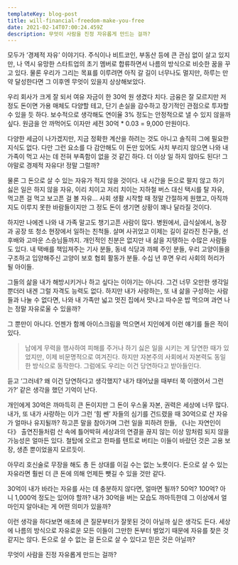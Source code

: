```yaml
---
templateKey: blog-post
title: will-financial-freedom-make-you-free
date: 2021-02-14T07:00:24.459Z
description: 무엇이 사람을 진정 자유롭게 만드는 걸까?
---
```

모두가 ‘경제적 자유’ 이야기다. 주식이나 비트코인, 부동산 등에 큰 관심 없이 살고 있지만, 나 역시 유망한 스타트업의 초기 멤버로 합류하면서 나름의 방식으로 비슷한 꿈을 꾸고 있다. 물론 우리가 그리는 목표를 이루려면 아직 갈 길이 너무나도 멀지만, 하루는 만약 달성한다면 그 이후엔 무엇이 있을지 상상해보았다.

우리 회사가 크게 잘 되서 여유 자금이 한 30억 원 생겼다 치다. 금융은 잘 모르지만 저 정도 돈이면 가용 매체도 다양할 테고, 단기 손실을 감수하고 장기적인 관점으로 투자할 수 있을 듯 하다. 보수적으로 생각해도 연이율 3% 정도는 안정적으로 낼 수 있지 않을까 싶다. 원금을 안 까먹어도 이자만 세전 30억 * 0.03 = 9,000 만원이다.

다양한 세금이 나가겠지만, 지금 정확한 계산을 하려는 것도 아니고 솔직히 그에 필요한 지식도 없다. 다만 그런 요소를 다 감안해도 이 돈만 있어도 사치 부리지 않으면 나와 내 가족이 먹고 사는 데 전혀 부족함이 없을 것 같긴 하다. 더 이상 일 하지 않아도 된다! 그야말로 경제적 자유다! 정말 그럴까?

물론 그 돈으로 살 수 있는 자유가 적지 않을 것이다. 내 시간을 돈으로 팔지 않고 하기 싫은 일은 하지 않을 자유, 이리 치이고 저리 치이는 지하철 버스 대신 택시를 탈 자유, 먹고픈 걸 먹고 보고픈 걸 볼 자유… 사회 생활 시작할 때 정말 간절하게 원했고, 아직까지도 이루지 못한 바람들이지만 그 정도 돈이 생기면 상황이 꽤나 달라질 것이다.

하지만 나에겐 나와 내 가족 말고도 챙기고픈 사람이 많다. 병원에서, 급식실에서, 농장과 공장 또 청소 현장에서 일하는 친척들. 살며 사귀었고 이제는 길이 갈라진 친구들, 선후배와 고마운 스승님들까지. 개인적인 친분은 없지만 내 삶을 지탱하는 수많은 사람들도 있다. 내 택배를 책임져주는 기사 분들, 동네 식당과 까페 주인 분들, 우리 고양이들을 구조하고 입양해주신 고양이 보호 협회 활동가 분들. 수십 년 후면 우리 사회의 허리가 될 아이들.

그들의 삶을 내가 해방시키거나 하고 싶다는 이야기는 아니다. 그건 너무 오만한 생각일 뿐더러 내겐 그럴 자격도 능력도 없다. 하지만 내가 사랑하는, 또 내 삶을 구성하는 사람들과 나눌 수 없다면, 나와 내 가족만 넓고 멋진 집에서 맛나고 따수운 밥 먹으며 과연 나는 정말 자유로울 수 있을까?

그 뿐만이 아니다. 언젠가 함께 아이스크림을 먹으면서 지인에게 이런 얘기를 들은 적이 있다.

> 남에게 무력을 행사하여 피해를 주거나 하기 싫은 일을 시키는 게 당연한 때가 있었지만, 이제 비문명적으로 여겨진다. 하지만 자본주의 사회에서 자본력도 동일한 방식으로 동작한다. 그럼에도 우리는 이건 당연하다고 받아들인다.

듣고 ‘그러네? 왜 이건 당연하다고 생각했지? 내가 태어났을 때부터 쭉 이랬어서 그런가?’ 같은 생각을 했던 기억이 난다.

개인에게 30억은 까마득히 큰 돈이지만 그 돈이 우스울 자본, 권력은 세상에 너무 많다. 내가, 또 내가 사랑하는 이가 그런 ‘힘 쎈’ 자들의 심기를 건드렸을 때 30억으로 산 자유가 얼마나 유지될까? 하고픈 말을 참아가며 그런 일을 피하려 한들, 《나는 자연인이다》 출연진들처럼 산 속에 틀어박혀 세상과의 연결을 끊지 않는 이상 맘처럼 되지 않을 가능성은 얼마든 있다. 철탑에 오르고 한파를 텐트로 버티는 이들이 바랐던 것은 고용 보장, 생존 뿐이었을지 모르듯이.

아무리 호신술로 무장을 해도 총 든 상대를 이길 수는 없는 노릇이다. 돈으로 살 수 있는 자유라면 훨씬 더 큰 돈에 의해 언제든 뺏길 수 있을 것만 같다.

30억이 내가 바라는 자유를 사는 데 충분하지 않다면, 얼마면 될까? 50억? 100억? 아니 1,000억 정도는 있어야 할까? 내가 30억을 버는 모습도 까마득한데 그 이상에서 얼마인지 알아내는 게 어떤 의미가 있을까?

이런 생각을 하다보면 애초에 큰 질문부터가 잘못된 것이 아닐까 싶은 생각도 든다. 세상에 나름의 방식으로 자유로운 모든 이들이 그만한 돈부터 벌었기 때문에 자유를 찾은 것 같지는 않다. 돈으로 살 수 없는 걸 돈으로 살 수 있다고 믿은 것은 아닐까?

무엇이 사람을 진정 자유롭게 만드는 걸까?